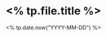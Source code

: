 ---
title: "<% tp.file.title %>"
date: <% tp.date.now("YYYY-MM-DD") %>
tags: [Untagged]
aliases:
- 
summary: ""
image:
  src: ""
  alt: ""
---